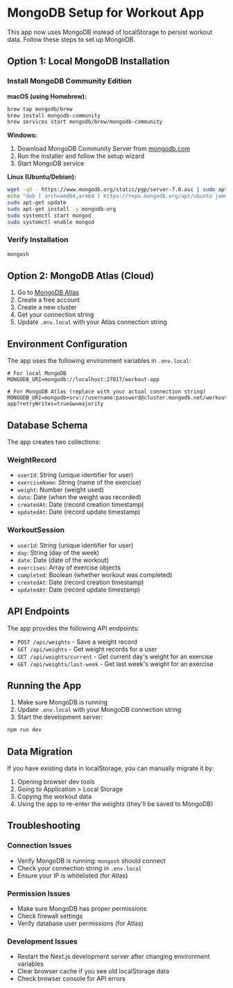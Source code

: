 # MongoDB Setup for Workout App

This app now uses MongoDB instead of localStorage to persist workout data. Follow these steps to set up MongoDB.

## Option 1: Local MongoDB Installation

### Install MongoDB Community Edition

**macOS (using Homebrew):**
```bash
brew tap mongodb/brew
brew install mongodb-community
brew services start mongodb/brew/mongodb-community
```

**Windows:**
1. Download MongoDB Community Server from [mongodb.com](https://www.mongodb.com/try/download/community)
2. Run the installer and follow the setup wizard
3. Start MongoDB service

**Linux (Ubuntu/Debian):**
```bash
wget -qO - https://www.mongodb.org/static/pgp/server-7.0.asc | sudo apt-key add -
echo "deb [ arch=amd64,arm64 ] https://repo.mongodb.org/apt/ubuntu jammy/mongodb-org/7.0 multiverse" | sudo tee /etc/apt/sources.list.d/mongodb-org-7.0.list
sudo apt-get update
sudo apt-get install -y mongodb-org
sudo systemctl start mongod
sudo systemctl enable mongod
```

### Verify Installation
```bash
mongosh
```

## Option 2: MongoDB Atlas (Cloud)

1. Go to [MongoDB Atlas](https://www.mongodb.com/atlas)
2. Create a free account
3. Create a new cluster
4. Get your connection string
5. Update `.env.local` with your Atlas connection string

## Environment Configuration

The app uses the following environment variables in `.env.local`:

```env
# For local MongoDB
MONGODB_URI=mongodb://localhost:27017/workout-app

# For MongoDB Atlas (replace with your actual connection string)
MONGODB_URI=mongodb+srv://username:password@cluster.mongodb.net/workout-app?retryWrites=true&w=majority
```

## Database Schema

The app creates two collections:

### WeightRecord
- `userId`: String (unique identifier for user)
- `exerciseName`: String (name of the exercise)
- `weight`: Number (weight used)
- `date`: Date (when the weight was recorded)
- `createdAt`: Date (record creation timestamp)
- `updatedAt`: Date (record update timestamp)

### WorkoutSession
- `userId`: String (unique identifier for user)
- `day`: String (day of the week)
- `date`: Date (date of the workout)
- `exercises`: Array of exercise objects
- `completed`: Boolean (whether workout was completed)
- `createdAt`: Date (record creation timestamp)
- `updatedAt`: Date (record update timestamp)

## API Endpoints

The app provides the following API endpoints:

- `POST /api/weights` - Save a weight record
- `GET /api/weights` - Get weight records for a user
- `GET /api/weights/current` - Get current day's weight for an exercise
- `GET /api/weights/last-week` - Get last week's weight for an exercise

## Running the App

1. Make sure MongoDB is running
2. Update `.env.local` with your MongoDB connection string
3. Start the development server:
```bash
npm run dev
```

## Data Migration

If you have existing data in localStorage, you can manually migrate it by:
1. Opening browser dev tools
2. Going to Application > Local Storage
3. Copying the workout data
4. Using the app to re-enter the weights (they'll be saved to MongoDB)

## Troubleshooting

### Connection Issues
- Verify MongoDB is running: `mongosh` should connect
- Check your connection string in `.env.local`
- Ensure your IP is whitelisted (for Atlas)

### Permission Issues
- Make sure MongoDB has proper permissions
- Check firewall settings
- Verify database user permissions (for Atlas)

### Development Issues
- Restart the Next.js development server after changing environment variables
- Clear browser cache if you see old localStorage data
- Check browser console for API errors
